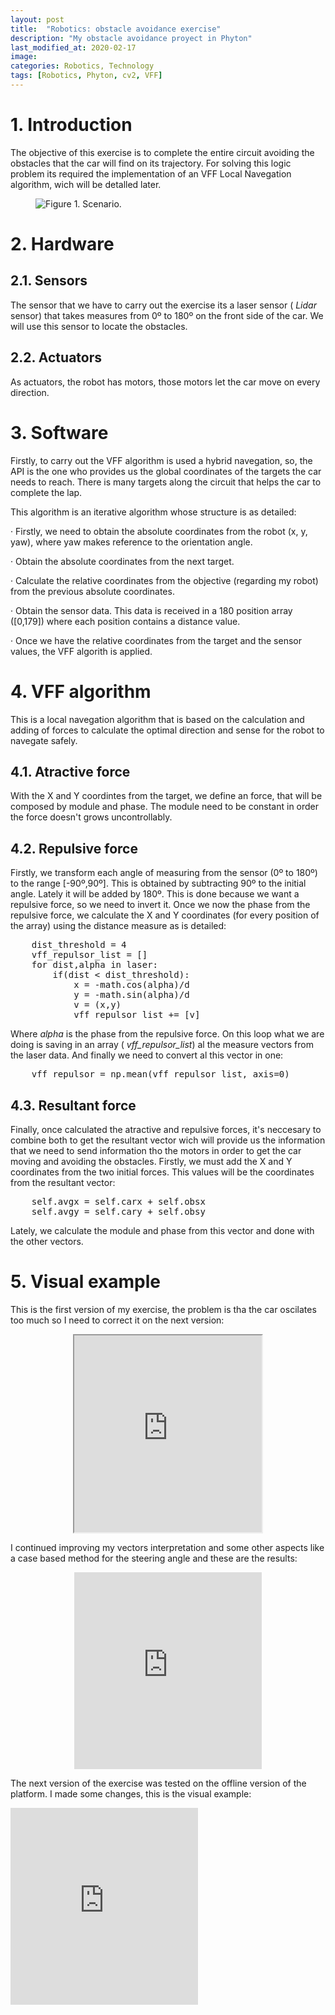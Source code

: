 ```yaml
---
layout: post
title:  "Robotics: obstacle avoidance exercise"
description: "My obstacle avoidance proyect in Phyton"
last_modified_at: 2020-02-17
image:
categories: Robotics, Technology
tags: [Robotics, Phyton, cv2, VFF]
---
```


# 1. Introduction
The objective of this exercise is to complete the entire circuit avoiding the obstacles that the car will find on its trajectory.
For solving this logic problem its required the implementation of an VFF Local Navegation algorithm, wich will be detalled later.

<figure class="align-center">
  <img src="{{ '/assets/images/blog/p3.png' | absolute_url }}" alt="Figure 1. Scenario.">
</figure>


# 2. Hardware
## 2.1. Sensors
The sensor that we have to carry out the exercise its a laser sensor (<em> Lidar </em> sensor) that takes measures from 0º to 180º on the front side of the car. We will use this sensor to locate the obstacles.

## 2.2. Actuators
As actuators, the robot has motors, those motors let the car move on every direction.

# 3. Software
Firstly, to carry out the VFF algorithm is used a hybrid navegation, so, the API is the one who provides us the global coordinates of the targets the car needs to reach. There is many targets along the circuit that helps the car to complete the lap.

This algorithm is an iterative algorithm whose structure is as detailed:

<p>
    · Firstly, we need to obtain the absolute coordinates from the robot (x, y, yaw), where yaw makes reference to the orientation angle.
</p>
<p>
    · Obtain the absolute coordinates from the next target.
</p>
<p>
    · Calculate the relative coordinates from the objective (regarding my robot) from the previous absolute coordinates.
</p>
<p>
    · Obtain the sensor data. This data is received in a 180 position array ([0,179]) where each position contains a distance value.
 </p>
 <p>
    · Once we have the relative coordinates from the target and the sensor values, the VFF algorith is applied.
  </p>
  
# 4. VFF algorithm
This is a local navegation algorithm that is based on the calculation and adding of forces to calculate the optimal direction and sense for the robot to navegate safely.

## 4.1. Atractive force
With the X and Y coordintes from the target, we define an force, that will be composed by module and phase. The module need to be constant in order the force doesn't grows uncontrollably.

## 4.2. Repulsive force
Firstly, we transform each angle of measuring from the sensor (0º to 180º) to the range [-90º,90º]. This is obtained by subtracting 90º to the initial angle. Lately it will be added by 180º. This is done because we want a repulsive force, so we need to invert it. Once we now the phase from the repulsive force, we calculate the X and Y coordinates (for every position of the array) using the distance measure as is detailed:

<pre>
    dist_threshold = 4
    vff_repulsor_list = []
    for dist,alpha in laser:
        if(dist < dist_threshold):
            x = -math.cos(alpha)/d
            y = -math.sin(alpha)/d
            v = (x,y)
            vff_repulsor_list += [v]
</pre>
Where <em> alpha </em> is the phase from the repulsive force. On this loop what we are doing is saving in an array (<em> vff_repulsor_list</em>) al the measure vectors from the laser data. And finally we need to convert al this vector in one:

<pre>
    vff_repulsor = np.mean(vff_repulsor_list, axis=0)
</pre>

## 4.3. Resultant force
Finally, once calculated the atractive and repulsive forces, it's neccesary to combine both to get the resultant vector wich will provide us the information that we need to send information tho the motors in order to get the car moving and avoiding the obstacles.
Firstly, we must add the X and Y coordinates from the two initial forces. This values will be the coordinates from the resultant vector:
<pre>
    self.avgx = self.carx + self.obsx
    self.avgy = self.cary + self.obsy
</pre>
Lately, we calculate the module and phase from this vector and done with the other vectors.

# 5. Visual example
This is the first version of my exercise, the problem is tha the car oscilates too much so I need to correct it on the next version:
<div align="center">
<pre>
<iframe width="auto" height="315" src="https://www.youtube.com/embed/bNhEaRjoX08" frameborder="1" allow="accelerometer; autoplay; encrypted-media; gyroscope; picture-in-picture" allowfullscreen></iframe>
</pre>
</div>

I continued improving my vectors interpretation and some other aspects like a case based method for the steering angle and these are the results:
<div align="center">
<pre>
<iframe width="auto" height="315" src="https://www.youtube.com/embed/A17T6BaYDo8" frameborder="0" allow="accelerometer; autoplay; encrypted-media; gyroscope; picture-in-picture" allowfullscreen></iframe>
</pre>
</div>

The next version of the exercise was tested on the offline version of the platform. I made some changes, this is the visual example:

<pre>
<iframe width="auto" height="315" src="https://www.youtube.com/embed/g-R8jsmUkdY" frameborder="0" allow="accelerometer; autoplay; encrypted-media; gyroscope; picture-in-picture" allowfullscreen></iframe>
</pre>
